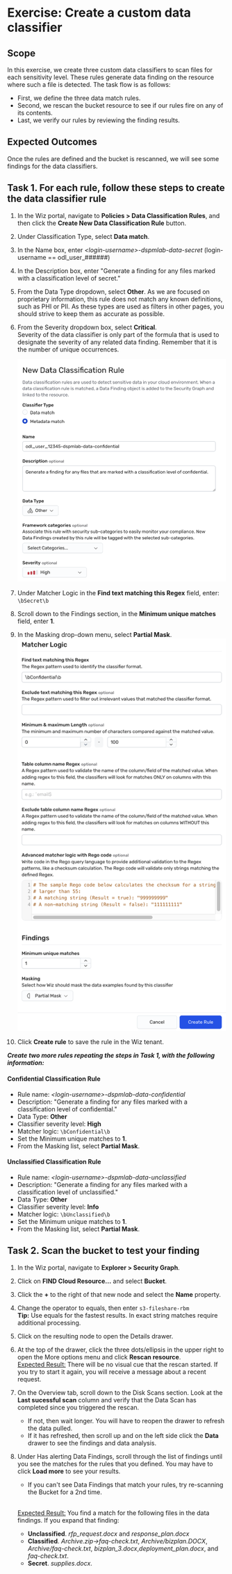 # Exercise: Create a custom data classifier

## Scope

In this exercise, we create three custom data classifiers to scan files for each sensitivity level. These rules generate data finding on the resource where such a file is detected. 
The task flow is as follows:
* First, we define the three data match rules. 
* Second, we rescan the bucket resource to see if our rules fire on any of its contents.
* Last, we verify our rules by reviewing the finding results. 

## Expected Outcomes

Once the rules are defined and the bucket is rescanned, we will see some findings for the data classifiers. 


## Task 1. For each rule, follow these steps to create the data classifier rule

1. In the Wiz portal, navigate to **Policies > Data Classification Rules**, and then click the **Create New Data Classification Rule** button.

1. Under Classification Type, select **Data match**.

1. In the Name box, enter *\<login-username\>-dspmlab-data-secret* (login-username == odl_user_######)
   
1. In the Description box, enter "Generate a finding for any files marked with a classification level of secret."

1. From the Data Type dropdown, select **Other**.
As we are focused on proprietary information, this rule does not match any known definitions, such as PHI or PII. As these types are used as filters in other pages, you should strive to keep them as accurate as possible.

1. From the Severity dropdown box, select **Critical**.
    <br/>Severity of the data classifier is only part of the formula that is used to designate the severity of any related data finding. Remember that it is the number of unique occurrences.

    ![Data Classifier Rule Properties](img/data-match-descrip-1.png)

1. Under Matcher Logic in the **Find text matching this Regex** field, enter: <code>\bSecret\b</code>

1. Scroll down to the Findings section, in the **Minimum unique matches** field, enter **1**.
  
1. In the Masking drop-down menu, select **Partial Mask**.
    ![Data Match Properties](img/data-match-matcher.png)

1. Click **Create rule** to save the rule in the Wiz tenant.
 
***Create two more rules repeating the steps in Task 1, with the following information:***

#### Confidential Classification Rule
* Rule name: *\<login-username\>-dspmlab-data-confidential*
* Description: "Generate a finding for any files marked with a classification level of confidential."
* Data Type: **Other**
* Classifier severity level: **High**
* Matcher logic: <code>\bConfidential\b</code>
* Set the Minimum unique matches to **1**.
* From the Masking list, select **Partial Mask**.

#### Unclassified Classification Rule
* Rule name: *\<login-username\>-dspmlab-data-unclassified*
* Description: "Generate a finding for any files marked with a classification level of unclassified."
* Data Type: **Other**
* Classifier severity level: **Info**
* Matcher logic: <code>\bUnclassified\b</code>
* Set the Minimum unique matches to **1**.
* From the Masking list, select **Partial Mask**.


## Task 2. Scan the bucket to test your finding
1. In the Wiz portal, navigate to **Explorer > Security Graph**.

1. Click on **FIND Cloud Resource...** and select **Bucket**.

1. Click the **+** to the right of that new node and select the **Name** property.

1. Change the operator to equals, then enter <code>s3-fileshare-rbm</code>
    <br/>**Tip:** Use equals for the fastest results. In exact string matches require additional processing.

1. Click on the resulting node to open the Details drawer.

1. At the top of the drawer, click the three dots/ellipsis in the upper right to open the More options menu and click **Rescan resource**.
  <br/><ins>Expected Result:</ins> There will be no visual cue that the rescan started. If you try to start it again, you will receive a message about a recent request.

1. On the Overview tab, scroll down to the Disk Scans section. Look at the **Last sucessful scan** column and verify that the Data Scan has completed since you triggered the rescan. 
    - If not, then wait longer. You will have to reopen the drawer to refresh the data pulled. 
    - If it has refreshed, then scroll up and on the left side click the **Data** drawer to see the findings and data analysis.
  
1. Under Has alerting Data Findings, scroll through the list of findings until you see the matches for the rules that you defined. You may have to click **Load more** to see your results.
    - If you can't see Data Findings that match your rules, try re-scanning the Bucket for a 2nd time.
      
    <br/><ins>Expected Result:</ins> You find a match for the following files in the data findings. If you expand that finding:
    - **Unclassified**. *rfp_request.docx* and *response_plan.docx*
    - **Classified**. *Archive.zip->faq-check.txt*, *Archive/bizplan.DOCX*, *Archive/faq-check.txt*,
*bizplan_3.docx*,*deployment_plan.docx*, and *faq-check.txt*.
    - **Secret**. *supplies.docx*.

